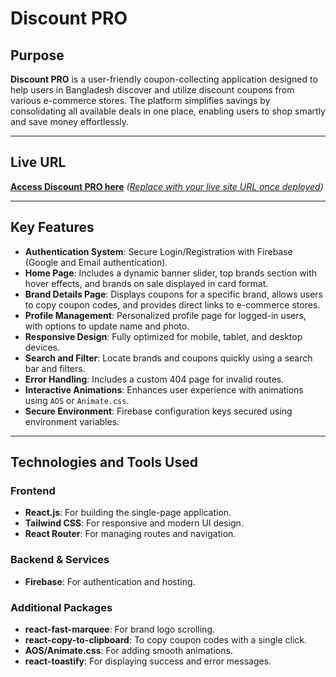 # **Discount PRO**  

## **Purpose**  
**Discount PRO** is a user-friendly coupon-collecting application designed to help users in Bangladesh discover and utilize discount coupons from various e-commerce stores. The platform simplifies savings by consolidating all available deals in one place, enabling users to shop smartly and save money effortlessly.

---

## **Live URL**  
[**Access Discount PRO here**](#) *([Replace with your live site URL once deployed](https://discount-pro-7a767.firebaseapp.com/))*  

---

## **Key Features**  
- **Authentication System**: Secure Login/Registration with Firebase (Google and Email authentication).  
- **Home Page**: Includes a dynamic banner slider, top brands section with hover effects, and brands on sale displayed in card format.  
- **Brand Details Page**: Displays coupons for a specific brand, allows users to copy coupon codes, and provides direct links to e-commerce stores.  
- **Profile Management**: Personalized profile page for logged-in users, with options to update name and photo.  
- **Responsive Design**: Fully optimized for mobile, tablet, and desktop devices.  
- **Search and Filter**: Locate brands and coupons quickly using a search bar and filters.  
- **Error Handling**: Includes a custom 404 page for invalid routes.  
- **Interactive Animations**: Enhances user experience with animations using `AOS` or `Animate.css`.  
- **Secure Environment**: Firebase configuration keys secured using environment variables.  

---

## **Technologies and Tools Used**  
### **Frontend**  
- **React.js**: For building the single-page application.  
- **Tailwind CSS**: For responsive and modern UI design.  
- **React Router**: For managing routes and navigation.  

### **Backend & Services**  
- **Firebase**: For authentication and hosting.  

### **Additional Packages**  
- **react-fast-marquee**: For brand logo scrolling.  
- **react-copy-to-clipboard**: To copy coupon codes with a single click.  
- **AOS/Animate.css**: For adding smooth animations.  
- **react-toastify**: For displaying success and error messages.  
